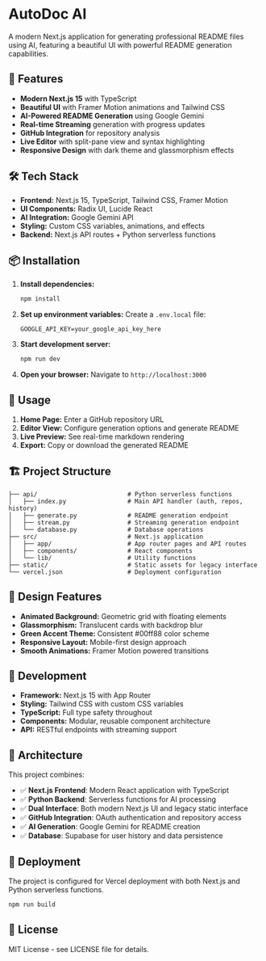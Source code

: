 # AutoDoc AI

A modern Next.js application for generating professional README files using AI, featuring a beautiful UI with powerful README generation capabilities.

## 🚀 Features

- **Modern Next.js 15** with TypeScript
- **Beautiful UI** with Framer Motion animations and Tailwind CSS
- **AI-Powered README Generation** using Google Gemini
- **Real-time Streaming** generation with progress updates
- **GitHub Integration** for repository analysis
- **Live Editor** with split-pane view and syntax highlighting
- **Responsive Design** with dark theme and glassmorphism effects

## 🛠️ Tech Stack

- **Frontend:** Next.js 15, TypeScript, Tailwind CSS, Framer Motion
- **UI Components:** Radix UI, Lucide React
- **AI Integration:** Google Gemini API
- **Styling:** Custom CSS variables, animations, and effects
- **Backend:** Next.js API routes + Python serverless functions

## 📦 Installation

1. **Install dependencies:**
   ```bash
   npm install
   ```

2. **Set up environment variables:**
   Create a `.env.local` file:
   ```
   GOOGLE_API_KEY=your_google_api_key_here
   ```

3. **Start development server:**
   ```bash
   npm run dev
   ```

4. **Open your browser:**
   Navigate to `http://localhost:3000`

## 🎯 Usage

1. **Home Page:** Enter a GitHub repository URL
2. **Editor View:** Configure generation options and generate README
3. **Live Preview:** See real-time markdown rendering
4. **Export:** Copy or download the generated README

## 🏗️ Project Structure

```
├── api/                         # Python serverless functions
│   ├── index.py                 # Main API handler (auth, repos, history)
│   ├── generate.py              # README generation endpoint
│   ├── stream.py                # Streaming generation endpoint
│   └── database.py              # Database operations
├── src/                         # Next.js application
│   ├── app/                     # App router pages and API routes
│   ├── components/              # React components
│   └── lib/                     # Utility functions
├── static/                      # Static assets for legacy interface
└── vercel.json                  # Deployment configuration
```

## 🎨 Design Features

- **Animated Background:** Geometric grid with floating elements
- **Glassmorphism:** Translucent cards with backdrop blur
- **Green Accent Theme:** Consistent #00ff88 color scheme
- **Responsive Layout:** Mobile-first design approach
- **Smooth Animations:** Framer Motion powered transitions

## 🔧 Development

- **Framework:** Next.js 15 with App Router
- **Styling:** Tailwind CSS with custom CSS variables
- **TypeScript:** Full type safety throughout
- **Components:** Modular, reusable component architecture
- **API:** RESTful endpoints with streaming support

## 🔧 Architecture

This project combines:
- ✅ **Next.js Frontend**: Modern React application with TypeScript
- ✅ **Python Backend**: Serverless functions for AI processing
- ✅ **Dual Interface**: Both modern Next.js UI and legacy static interface
- ✅ **GitHub Integration**: OAuth authentication and repository access
- ✅ **AI Generation**: Google Gemini for README creation
- ✅ **Database**: Supabase for user history and data persistence

## 🚀 Deployment

The project is configured for Vercel deployment with both Next.js and Python serverless functions.

```bash
npm run build
```

## 📄 License

MIT License - see LICENSE file for details.